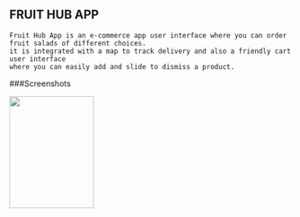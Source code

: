   ## FRUIT HUB APP
    Fruit Hub App is an e-commerce app user interface where you can order fruit salads of different choices.
    it is integrated with a map to track delivery and also a friendly cart user interface
    where you can easily add and slide to dismiss a product.

 ###Screenshots
 
 <img src="https://github.com/Toyyibolo/fruit_hub_ecommerce/assets/67557361/6a04dc2c-fc58-49f7-a2e3-209d28168b14" width="150" height="200">

